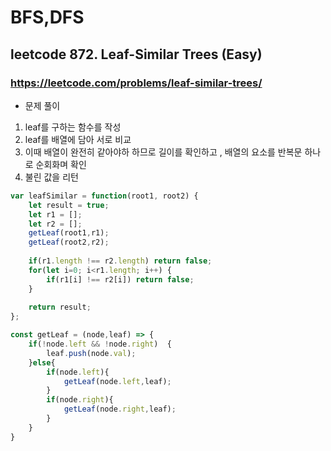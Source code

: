 # BFS,DFS

## leetcode 872. Leaf-Similar Trees (Easy)

### https://leetcode.com/problems/leaf-similar-trees/

* 문제 풀이 

1. leaf를 구하는 함수를 작성
2. leaf를 배열에 담아 서로 비교 
3. 이때 배열이 완전히 같아야하 하므로 길이를 확인하고 , 배열의 요소를 반복문 하나로 순회화며 확인 
4. 불린 값을 리턴 

```js
var leafSimilar = function(root1, root2) {
    let result = true;
    let r1 = [];
    let r2 = [];
    getLeaf(root1,r1);
    getLeaf(root2,r2);
    
    if(r1.length !== r2.length) return false;
    for(let i=0; i<r1.length; i++) {
        if(r1[i] !== r2[i]) return false;
    }
    
    return result;
};

const getLeaf = (node,leaf) => {
    if(!node.left && !node.right)  {
        leaf.push(node.val);
    }else{
        if(node.left){
            getLeaf(node.left,leaf);
        }
        if(node.right){
            getLeaf(node.right,leaf);
        }
    }
}
```